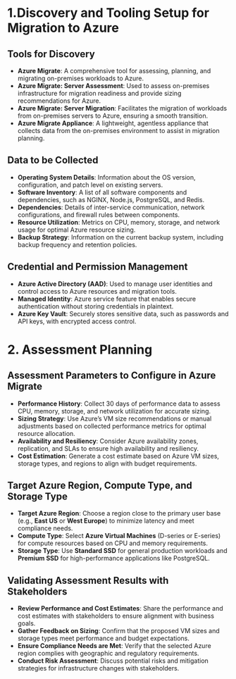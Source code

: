 # 1.Discovery and Tooling Setup for Migration to Azure

## Tools for Discovery

- **Azure Migrate**: A comprehensive tool for assessing, planning, and migrating on-premises workloads to Azure.
- **Azure Migrate: Server Assessment**: Used to assess on-premises infrastructure for migration readiness and provide sizing recommendations for Azure.
- **Azure Migrate: Server Migration**: Facilitates the migration of workloads from on-premises servers to Azure, ensuring a smooth transition.
- **Azure Migrate Appliance**: A lightweight, agentless appliance that collects data from the on-premises environment to assist in migration planning.

## Data to be Collected

- **Operating System Details**: Information about the OS version, configuration, and patch level on existing servers.
- **Software Inventory**: A list of all software components and dependencies, such as NGINX, Node.js, PostgreSQL, and Redis.
- **Dependencies**: Details of inter-service communication, network configurations, and firewall rules between components.
- **Resource Utilization**: Metrics on CPU, memory, storage, and network usage for optimal Azure resource sizing.
- **Backup Strategy**: Information on the current backup system, including backup frequency and retention policies.

## Credential and Permission Management

- **Azure Active Directory (AAD)**: Used to manage user identities and control access to Azure resources and migration tools.
- **Managed Identity**: Azure service feature that enables secure authentication without storing credentials in plaintext.
- **Azure Key Vault**: Securely stores sensitive data, such as passwords and API keys, with encrypted access control.

# 2. Assessment Planning

## Assessment Parameters to Configure in Azure Migrate

- **Performance History**: Collect 30 days of performance data to assess CPU, memory, storage, and network utilization for accurate sizing.
- **Sizing Strategy**: Use Azure’s VM size recommendations or manual adjustments based on collected performance metrics for optimal resource allocation.
- **Availability and Resiliency**: Consider Azure availability zones, replication, and SLAs to ensure high availability and resiliency.
- **Cost Estimation**: Generate a cost estimate based on Azure VM sizes, storage types, and regions to align with budget requirements.

## Target Azure Region, Compute Type, and Storage Type

- **Target Azure Region**: Choose a region close to the primary user base (e.g., **East US** or **West Europe**) to minimize latency and meet compliance needs.
- **Compute Type**: Select **Azure Virtual Machines** (D-series or E-series) for compute resources based on CPU and memory requirements.
- **Storage Type**: Use **Standard SSD** for general production workloads and **Premium SSD** for high-performance applications like PostgreSQL.

## Validating Assessment Results with Stakeholders

- **Review Performance and Cost Estimates**: Share the performance and cost estimates with stakeholders to ensure alignment with business goals.
- **Gather Feedback on Sizing**: Confirm that the proposed VM sizes and storage types meet performance and budget expectations.
- **Ensure Compliance Needs are Met**: Verify that the selected Azure region complies with geographic and regulatory requirements.
- **Conduct Risk Assessment**: Discuss potential risks and mitigation strategies for infrastructure changes with stakeholders.

